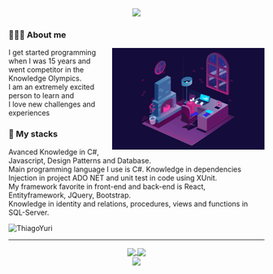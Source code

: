<div>
    <div align="center">
<img  src="https://readme-typing-svg.herokuapp.com?color=%230C8CFF&size=22&center=true&multiline=true&width=570&height=60&lines=Welcome+to+my+repository;+my+name+is+Thiago+Yuri.;"/>
    </div>
 
  ### **👨🏻‍💻 About me**
<img align="right" width="300" height="200" src="person.gif">
<p align="left">
        I get started programming when I was 15 years and </br>
        went competitor in the Knowledge Olympics.</br>
        I am an extremely excited person to learn and</br>
        I love new challenges and experiences</br>
</p>

  ### **🚀 My stacks**
<p align="left">
        Avanced Knowledge in C#, Javascript, Design Patterns and Database.</br>
        Main programming language I use is C#. Knowledge in dependencies</br>
        Injection in project ADO NET and unit test in code using XUnit.</br>
        My framework favorite in front-end and back-end is React, Entityframework, JQuery, Bootstrap.</br>
        Knowledge in identity and relations, procedures, views and functions in SQL-Server.</br   
        Knowledge of RabbitMQ messaging system.</br>        
</p>
<p align="left"><img src="https://komarev.com/ghpvc/?username=ThiagoYuri" alt="ThiagoYuri" /></p>   
<div>
    
<hr>    
<div align="center">  
  <div>
  <a href="https://github.com/ThiagoYuri">
  <img align="center" height="190em" src="https://github-readme-stats.vercel.app/api?username=ThiagoYuri&show_icons=true&theme=react&include_all_commits=true&count_private=false"/> 
  <img align="center" height="190em" src="https://github-readme-stats.vercel.app/api/top-langs/?username=ThiagoYuri&layout=compact&langs_count=7&theme=react"/>
  </div
  <div>
  <image align="center" src="https://raw.githubusercontent.com/ThiagoYuri/ThiagoYuri/main/github-contribution-grid-snake.svg"/>
  </div>
    
</div>




